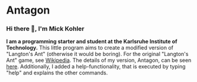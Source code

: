 # Antagon
### Hi there 👋, I'm Mick Kohler
**I am a programming starter and student at the Karlsruhe Institute of Technology.**
This little program aims to create a modified version of "Langton's Ant" (otherwise it would be boring). 
For the original "Langton's Ant" game, see [Wikipedia](https://en.wikipedia.org/wiki/Langton%27s_ant). 
The details of my version, Antagon, can be seen [here](https://github.com/user-attachments/files/17414790/SS24assignment3_v1.1.pdf). Additionally, I added a help-functionality, that is executed by typing "help" and explains the other commands. 
